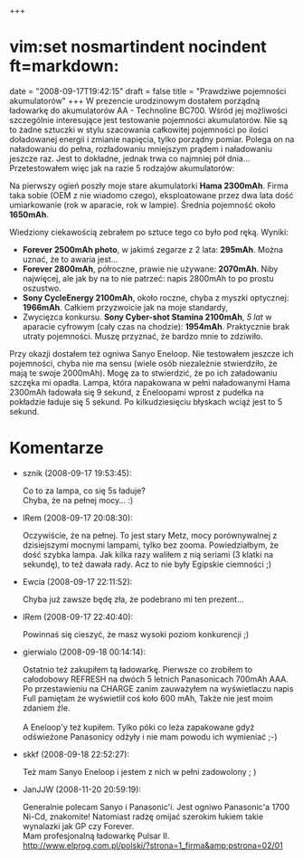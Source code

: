 +++
# vim:set nosmartindent nocindent ft=markdown:
date = "2008-09-17T19:42:15"
draft = false
title = "Prawdziwe pojemności akumulatorów"
+++
W prezencie urodzinowym dostałem porządną ładowarkę do akumulatorów AA -
Technoline BC700. Wśród jej możliwości szczególnie interesujące jest
testowanie pojemności akumulatorów. Nie są to żadne sztuczki w stylu
szacowania całkowitej pojemności po ilości doładowanej energii i zmianie
napięcia, tylko porządny pomiar. Polega on na naładowaniu do pełna,
rozładowaniu mniejszym prądem i naładowaniu jeszcze raz. Jest to dokładne,
jednak trwa co najmniej pół dnia... Przetestowałem więc jak na razie 5
rodzajów akumulatorów:

Na pierwszy ogień poszły moje stare akumulatorki **Hama 2300mAh**. Firma taka
sobie (OEM z nie wiadomo czego), eksploatowane przez dwa lata dość
umiarkowanie (rok w aparacie, rok w lampie). Średnia pojemność około
**1650mAh**.

Wiedziony ciekawością zebrałem po sztuce tego co było pod ręką. Wyniki:

  * **Forever 2500mAh photo**, w jakimś zegarze z 2 lata: **295mAh**. Można uznać, że to awaria jest...
  * **Forever 2800mAh**, półroczne, prawie nie używane: **2070mAh**. Niby najwięcej, ale jak by na to nie patrzeć: napis 2800mAh to po prostu oszustwo.
  * **Sony CycleEnergy 2100mAh**, około roczne, chyba z myszki optycznej: **1966mAh**. Całkiem przyzwoicie jak na moje standardy,
  * Zwycięzca konkursu. **Sony Cyber-shot Stamina 2100mAh**, _5 lat_ w aparacie cyfrowym (cały czas na chodzie): **1954mAh**. Praktycznie brak utraty pojemności. Muszę przyznać, że bardzo mnie to zdziwiło.

Przy okazji dostałem też ogniwa Sanyo Eneloop. Nie testowałem jeszcze ich
pojemności, chyba nie ma sensu (wiele osób niezależnie stwierdziło, że mają te
swoje 2000mAh). Mogę za to stwierdzić, że po ich załadowaniu szczęka mi
opadła. Lampa, która napakowana w pełni naładowanymi Hama 2300mAh ładowała się
9 sekund, z Eneloopami wprost z pudełka na pokładzie ładuje się 5 sekund. Po
kilkudziesięciu błyskach wciąż jest to 5 sekund.

# Komentarze

* sznik (2008-09-17 19:53:45): <p>Co to za lampa, co się 5s ładuje? <br />Chyba,
  że na pełnej mocy… :)</p>
* lRem (2008-09-17 20:08:30): <p>Oczywiście, że na pełnej. To jest stary Metz,
  mocy porównywalnej z dzisiejszymi mocnymi lampami, tylko bez zooma.
  Powiedziałbym, że dość szybka lampa. Jak kilka razy waliłem z nią seriami (3
  klatki na sekundę), to też dawała rady. Acz to nie były Egipskie ciemności
  ;)</p>
* Ewcia (2008-09-17 22:11:52): <p>Chyba już zawsze będę zła, że podebrano mi ten
  prezent...</p>
* lRem (2008-09-17 22:40:40): <p>Powinnaś się cieszyć, że masz wysoki poziom
  konkurencji ;)</p>
* gierwialo (2008-09-18 00:14:14): <p>Ostatnio też zakupiłem tą ładowarkę.
  Pierwsze co zrobiłem to całodobowy REFRESH na dwóch 5 letnich Panasonicach
  700mAh AAA. Po przestawieniu na CHARGE zanim zauważyłem na wyświetlaczu napis
  Full pamiętam że wyświetlił coś koło 600 mAh, Także nie jest moim zdaniem źle.
  <br /> <br />A Eneloop'y też kupiłem. Tylko póki co leża zapakowane gdyż
  odświeżone Panasonicy odżyły i nie mam powodu ich wymieniać ;-)</p>
* skkf (2008-09-18 22:52:27): <p>Też mam Sanyo Eneloop i jestem z nich w pełni
  zadowolony ; )</p>
* JanJJW (2008-11-20 20:59:19): <p>Generalnie polecam Sanyo i Panasonic'i. Jest
  ogniwo Panasonic'a 1700 Ni-Cd, znakomite!  Natomiast radzę omijać szerokim
  łukiem takie wynalazki jak GP czy Forever. <br />Mam profesjonalną ładowarkę
  Pulsar II.
  http://www.elprog.com.pl/polski/?strona=1_firma&amp;pstrona=02/01</p>
